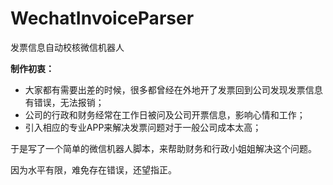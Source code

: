# WechatInvoiceParser
发票信息自动校核微信机器人

**制作初衷：**
* 大家都有需要出差的时候，很多都曾经在外地开了发票回到公司发现发票信息有错误，无法报销；
* 公司的行政和财务经常在工作日被问及公司开票信息，影响心情和工作；
* 引入相应的专业APP来解决发票问题对于一般公司成本太高；

于是写了一个简单的微信机器人脚本，来帮助财务和行政小姐姐解决这个问题。

因为水平有限，难免存在错误，还望指正。
